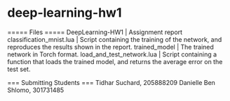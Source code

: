 # deep-learning-hw1

===== Files =====
DeepLearning-HW1  			| Assignment report
classification_mnist.lua  	| Script containing the training of the network, 
							  and reproduces the results shown in the report. 
trained_model				| The trained network in Torch format.
load_and_test_network.lua	| Script containing a function that loads the trained model,
							  and returns the average error on the test set.
							  
							  
=== Submitting Students ===
Tidhar Suchard, 205888209
Danielle Ben Shlomo, 301731485

